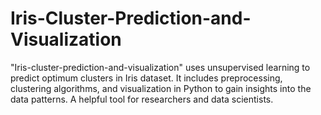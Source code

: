 # Iris-Cluster-Prediction-and-Visualization
"Iris-cluster-prediction-and-visualization" uses unsupervised learning to predict optimum clusters in Iris dataset. It includes preprocessing, clustering algorithms, and visualization in Python to gain insights into the data patterns. A helpful tool for researchers and data scientists.
